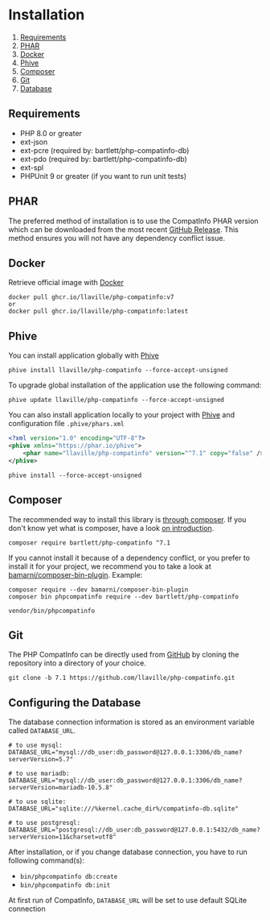<!-- markdownlint-disable MD013 -->
# Installation

1. [Requirements](#requirements)
2. [PHAR](#phar)
3. [Docker](#docker)
4. [Phive](#phive)
5. [Composer](#composer)
6. [Git](#git)
7. [Database](#configuring-the-database)

## Requirements

* PHP 8.0 or greater
* ext-json
* ext-pcre (required by: bartlett/php-compatinfo-db)
* ext-pdo (required by: bartlett/php-compatinfo-db)
* ext-spl
* PHPUnit 9 or greater (if you want to run unit tests)

## PHAR

The preferred method of installation is to use the CompatInfo PHAR version which can be downloaded from the most recent
[GitHub Release][releases]. This method ensures you will not have any dependency conflict issue.

## Docker

Retrieve official image with [Docker][docker]

```shell
docker pull ghcr.io/llaville/php-compatinfo:v7
or
docker pull ghcr.io/llaville/php-compatinfo:latest
```

## Phive

You can install application globally with [Phive][phive]

```shell
phive install llaville/php-compatinfo --force-accept-unsigned
```

To upgrade global installation of the application use the following command:

```shell
phive update llaville/php-compatinfo --force-accept-unsigned
```

You can also install application locally to your project with [Phive][phive] and configuration file `.phive/phars.xml`

```xml
<?xml version="1.0" encoding="UTF-8"?>
<phive xmlns="https://phar.io/phive">
    <phar name="llaville/php-compatinfo" version="^7.1" copy="false" />
</phive>
```

```shell
phive install --force-accept-unsigned
```

## Composer

The recommended way to install this library is [through composer][composer].
If you don't know yet what is composer, have a look [on introduction][composer-intro].

```shell
composer require bartlett/php-compatinfo ^7.1
```

If you cannot install it because of a dependency conflict, or you prefer to install it for your project, we recommend
you to take a look at [bamarni/composer-bin-plugin][bamarni/composer-bin-plugin]. Example:

```shell
composer require --dev bamarni/composer-bin-plugin
composer bin phpcompatinfo require --dev bartlett/php-compatinfo

vendor/bin/phpcompatinfo
```

## Git

The PHP CompatInfo can be directly used from [GitHub][github-repo] by cloning the repository into a directory of your choice.

```shell
git clone -b 7.1 https://github.com/llaville/php-compatinfo.git
```

## Configuring the Database

The database connection information is stored as an environment variable called `DATABASE_URL`.

```shell
# to use mysql:
DATABASE_URL="mysql://db_user:db_password@127.0.0.1:3306/db_name?serverVersion=5.7"

# to use mariadb:
DATABASE_URL="mysql://db_user:db_password@127.0.0.1:3306/db_name?serverVersion=mariadb-10.5.8"

# to use sqlite:
DATABASE_URL="sqlite:///%kernel.cache_dir%/compatinfo-db.sqlite"

# to use postgresql:
DATABASE_URL="postgresql://db_user:db_password@127.0.0.1:5432/db_name?serverVersion=11&charset=utf8"
```

After installation, or if you change database connection, you have to run following command(s):

* `bin/phpcompatinfo db:create`
* `bin/phpcompatinfo db:init`

At first run of CompatInfo, `DATABASE_URL` will be set to use default SQLite connection

[releases]: https://github.com/llaville/php-compatinfo/releases/
[composer]: https://getcomposer.org
[composer-intro]: http://getcomposer.org/doc/00-intro.md
[bamarni/composer-bin-plugin]: https://github.com/bamarni/composer-bin-plugin
[github-repo]: https://github.com/llaville/php-compatinfo.git
[phive]: https://github.com/phar-io/phive
[docker]: https://docs.docker.com/get-docker/
